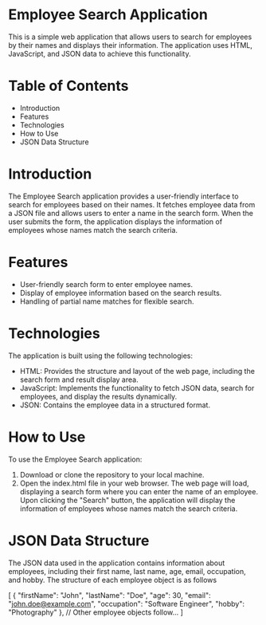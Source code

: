# Employee Search Application
This is a simple web application that allows users to search for employees by their names and displays their information. The application uses HTML, JavaScript, and JSON data to achieve this functionality.

# Table of Contents
* Introduction
* Features
* Technologies
* How to Use
* JSON Data Structure

# Introduction
The Employee Search application provides a user-friendly interface to search for employees based on their names. It fetches employee data from a JSON file and allows users to enter a name in the search form. When the user submits the form, the application displays the information of employees whose names match the search criteria.

# Features
* User-friendly search form to enter employee names.
* Display of employee information based on the search results.
* Handling of partial name matches for flexible search.

# Technologies
The application is built using the following technologies:

* HTML: Provides the structure and layout of the web page, including the search form and result display area.
* JavaScript: Implements the functionality to fetch JSON data, search for employees, and display the results dynamically.
* JSON: Contains the employee data in a structured format.

# How to Use
To use the Employee Search application:

1. Download or clone the repository to your local machine.
2. Open the index.html file in your web browser.
The web page will load, displaying a search form where you can enter the name of an employee. Upon clicking the "Search" button, the application will display the information of employees whose names match the search criteria.

# JSON Data Structure
The JSON data used in the application contains information about employees, including their first name, last name, age, email, occupation, and hobby. The structure of each employee object is as follows

  [
    {
      "firstName": "John",
      "lastName": "Doe",
      "age": 30,
      "email": "john.doe@example.com",
      "occupation": "Software Engineer",
      "hobby": "Photography"
    },
    // Other employee objects follow...
  ]
